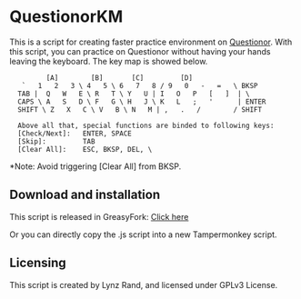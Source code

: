 # QuestionorKM

This is a script for creating faster practice environment on [Questionor][Q]. 
With this script, you can practice on Questionor without having your hands leaving 
the keyboard. The key map is showed below.

```
         [A]        [B]       [C]         [D]
   `   1   2   3 \ 4   5 \ 6   7   8 / 9   0   -   =   \ BKSP
  TAB |  Q   W   E \ R   T \ Y   U | I   O   P   [   ]  | \
  CAPS \ A   S   D \ F   G \ H   J \ K   L   ;   '      | ENTER
  SHIFT \ Z   X   C \ V   B \ N   M | ,   .   /        / SHIFT

  Above all that, special functions are binded to following keys:
  [Check/Next]:   ENTER, SPACE
  [Skip]:         TAB
  [Clear All]:    ESC, BKSP, DEL, \
```
*Note: Avoid triggering [Clear All] from BKSP.

## Download and installation

This script is released in GreasyFork: [Click here][G]

Or you can directly copy the .js script into a new Tampermonkey script.

## Licensing

This script is created by Lynz Rand, and licensed under GPLv3 License.

[Q]: http://questionor.cn
[G]: https://greasyfork.org/scripts/36731-questionor-keyboard-listener
